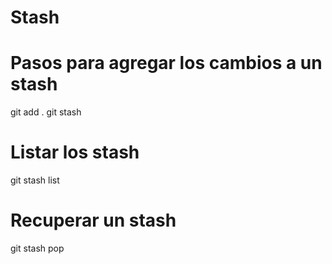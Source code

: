 # Stash

# Pasos para agregar los cambios a un stash

git add .
git stash

# Listar los stash

git stash list

# Recuperar un stash

git stash pop
